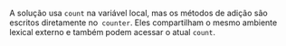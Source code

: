 
A solução usa `count` na variável local, mas os métodos de adição são escritos diretamente no` counter`. Eles compartilham o mesmo ambiente lexical externo e também podem acessar o atual `count`.
